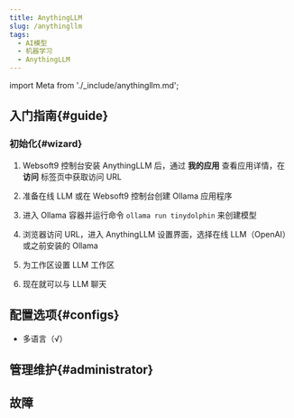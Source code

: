 ```yaml
---
title: AnythingLLM
slug: /anythingllm
tags:
  - AI模型
  - 机器学习
  - AnythingLLM
---
```


import Meta from './_include/anythingllm.md';

<Meta name="meta" />

## 入门指南{#guide}

### 初始化{#wizard}

1. Websoft9 控制台安装 AnythingLLM 后，通过 **我的应用** 查看应用详情，在 **访问** 标签页中获取访问 URL

2. 准备在线 LLM 或在 Websoft9 控制台创建 Ollama 应用程序

3. 进入 Ollama 容器并运行命令 `ollama run tinydolphin` 来创建模型

4. 浏览器访问 URL，进入 AnythingLLM 设置界面，选择在线 LLM（OpenAI）或之前安装的 Ollama

5. 为工作区设置 LLM 工作区

6. 现在就可以与 LLM 聊天

## 配置选项{#configs}

- 多语言（√）

## 管理维护{#administrator}

## 故障